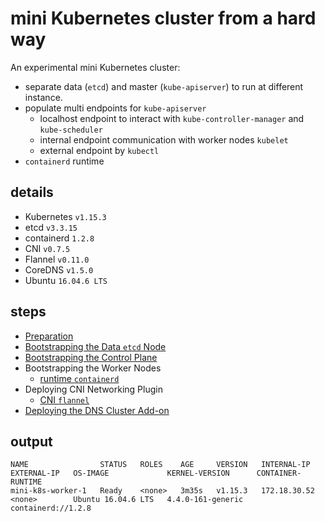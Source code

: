 # mini Kubernetes cluster from a hard way

An experimental mini Kubernetes cluster:

* separate data (`etcd`) and master (`kube-apiserver`) to run at different instance.
* populate multi endpoints for `kube-apiserver`
    * localhost endpoint to interact with `kube-controller-manager` and `kube-scheduler`
    * internal endpoint communication with worker nodes `kubelet`
    * external endpoint by `kubectl`
* `containerd` runtime

## details

* Kubernetes `v1.15.3`
* etcd `v3.3.15`
* containerd `1.2.8`
* CNI `v0.7.5`
* Flannel `v0.11.0`
* CoreDNS `v1.5.0`
* Ubuntu `16.04.6 LTS`

## steps

* [Preparation](docs/01-preparing-resources.md)
* [Bootstrapping the Data `etcd` Node](docs/02-bootstrapping-etcd.md)
* [Bootstrapping the Control Plane](docs/03-bootstrapping-k8s-controllers.md)
* Bootstrapping the Worker Nodes
    * [runtime `containerd`](docs/04-bootstrapping-k8s-workers-containerd.md)
* Deploying CNI Networking Plugin
    * [CNI `flannel`](docs/05-deploying-cni-network-plugin-flannel.md)
* [Deploying the DNS Cluster Add-on](docs/06-dns-addon.md)

## output

```
NAME                STATUS   ROLES    AGE     VERSION   INTERNAL-IP    EXTERNAL-IP   OS-IMAGE             KERNEL-VERSION      CONTAINER-RUNTIME
mini-k8s-worker-1   Ready    <none>   3m35s   v1.15.3   172.18.30.52   <none>        Ubuntu 16.04.6 LTS   4.4.0-161-generic   containerd://1.2.8
```
